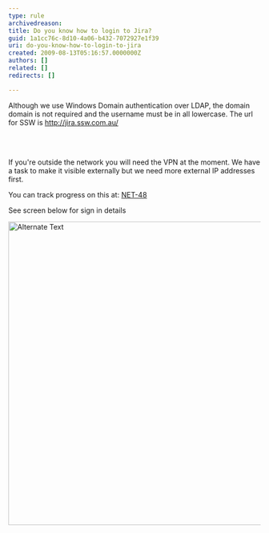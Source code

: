 ```yaml
---
type: rule
archivedreason: 
title: Do you know how to login to Jira?
guid: 1a1cc76c-8d10-4a06-b432-7072927e1f39
uri: do-you-know-how-to-login-to-jira
created: 2009-08-13T05:16:57.0000000Z
authors: []
related: []
redirects: []

---
```



Although we use Windows Domain authentication over LDAP, the domain domain is not required and the username must be in all lowercase. The url for SSW is <a shape="rect" href="http&#58;//jira.ssw.com.au/">http&#58;//jira.ssw.com.au/</a> 

<br><excerpt class='endintro'></excerpt><br>

  <p>If you're outside the network you will need the VPN at the moment. We have a task to make it visible externally but we need more external IP addresses first. </p>
<p>You can track progress on this at&#58; <a shape="rect" href="http&#58;//jira.ssw.com.au/browse/NET-48" target="_blank">NET-48</a></p>
<p>See screen below for sign in details</p>
<p><img width="621" height="605" style="border-bottom&#58;0px solid;border-left&#58;0px solid;border-top&#58;0px solid;border-right&#58;0px solid;" alt="Alternate Text" src="/Management/RulesToBetterJira/PublishingImages/SignIn.png" border="0" /></p>



